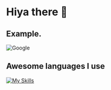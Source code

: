 # Hiya there 👋


## Example.

![Google](https://img.shields.io/badge/google-4285F4?style=for-the-badge&logo=google&logoColor=white)

## Awesome languages I use

[![My Skills](https://skillicons.dev/icons?i=js,html,css,php,wordpress)](https://skillicons.dev)



<!--
**elchonger/elchonger** is a ✨ _special_ ✨ repository because its `README.md` (this file) appears on your GitHub profile.

Here are some ideas to get you started:

- 🔭 I’m currently working on ...
- 🌱 I’m currently learning ...
- 👯 I’m looking to collaborate on ...
- 🤔 I’m looking for help with ...
- 💬 Ask me about ...
- 📫 How to reach me: ...
- 😄 Pronouns: ...
- ⚡ Fun fact: ...
-->
